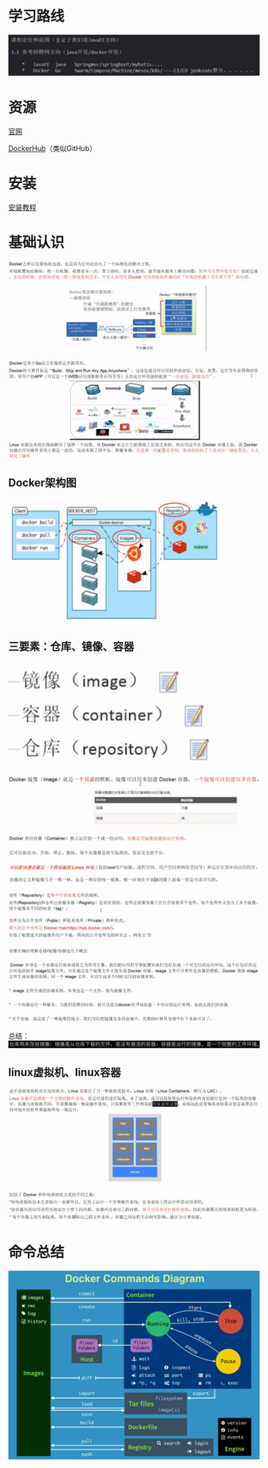 # 学习路线

![](resources/2022-12-14-17-34-31.png)

# 资源

[官网](https://www.docker.com/)

[DockerHub](https://hub.docker.com/)（类似GitHub）

# 安装

[安装教程](https://linux.cn/article-14871-1.html)

# 基础认识

![](resources/2022-12-14-17-35-25.png)

![](resources/2022-12-14-17-37-01.png)

## Docker架构图

![](resources/2022-12-14-17-43-57.png)

## 三要素：仓库、镜像、容器

![](resources/2022-12-14-17-44-54.png)

![](resources/2022-12-14-17-53-53.png)

![](resources/2022-12-15-12-24-41.png)

![](resources/2022-12-15-12-28-43.png)

![](resources/2022-12-15-12-30-27.png)

总结：
![](resources/2022-12-14-17-37-32.png)

## linux虚拟机、linux容器

![](resources/2022-12-14-17-39-18.png)

![](resources/2022-12-14-17-40-13.png)

# 命令总结

![](resources/2022-12-15-15-53-15.png)

